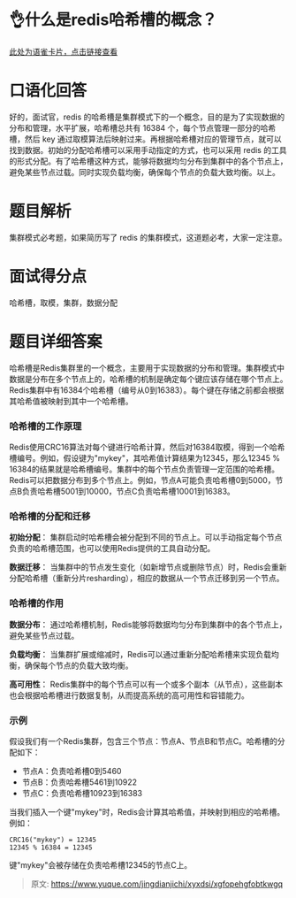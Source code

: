 # 👌什么是redis哈希槽的概念？

[此处为语雀卡片，点击链接查看](https://www.yuque.com/jingdianjichi/xyxdsi/xgfopehgfobtkwgq#rLbrF)

# 口语化回答
好的，面试官，redis 的哈希槽是集群模式下的一个概念，目的是为了实现数据的分布和管理，水平扩展，哈希槽总共有 16384 个，每个节点管理一部分的哈希槽，然后 key 通过取模算法后映射过来。再根据哈希槽对应的管理节点，就可以找到数据。初始的分配哈希槽可以采用手动指定的方式，也可以采用 redis 的工具的形式分配。有了哈希槽这种方式，能够将数据均匀分布到集群中的各个节点上，避免某些节点过载。同时实现负载均衡，确保每个节点的负载大致均衡。以上。

# 题目解析
集群模式必考题，如果简历写了 redis 的集群模式，这道题必考，大家一定注意。

# 面试得分点
哈希槽，取模，集群，数据分配

# 题目详细答案
哈希槽是Redis集群里的一个概念，主要用于实现数据的分布和管理。集群模式中数据是分布在多个节点上的，哈希槽的机制是确定每个键应该存储在哪个节点上。Redis集群中有16384个哈希槽（编号从0到16383）。每个键在存储之前都会根据其哈希值被映射到其中一个哈希槽。

### 哈希槽的工作原理
Redis使用CRC16算法对每个键进行哈希计算，然后对16384取模，得到一个哈希槽编号。例如，假设键为"mykey"，其哈希值计算结果为12345，那么12345 % 16384的结果就是哈希槽编号。集群中的每个节点负责管理一定范围的哈希槽。Redis可以把数据分布到多个节点上。例如，节点A可能负责哈希槽0到5000，节点B负责哈希槽5001到10000，节点C负责哈希槽10001到16383。

### 哈希槽的分配和迁移
**初始分配**： 集群启动时哈希槽会被分配到不同的节点上。可以手动指定每个节点负责的哈希槽范围，也可以使用Redis提供的工具自动分配。

**数据迁移**： 当集群中的节点发生变化（如新增节点或删除节点）时，Redis会重新分配哈希槽（重新分片resharding），相应的数据从一个节点迁移到另一个节点。

### 哈希槽的作用
**数据分布**： 通过哈希槽机制，Redis能够将数据均匀分布到集群中的各个节点上，避免某些节点过载。

**负载均衡**： 当集群扩展或缩减时，Redis可以通过重新分配哈希槽来实现负载均衡，确保每个节点的负载大致均衡。

**高可用性**： Redis集群中的每个节点可以有一个或多个副本（从节点），这些副本也会根据哈希槽进行数据复制，从而提高系统的高可用性和容错能力。

### 示例
假设我们有一个Redis集群，包含三个节点：节点A、节点B和节点C。哈希槽的分配如下：

+ 节点A：负责哈希槽0到5460
+ 节点B：负责哈希槽5461到10922
+ 节点C：负责哈希槽10923到16383

当我们插入一个键"mykey"时，Redis会计算其哈希值，并映射到相应的哈希槽。例如：

```plain
CRC16("mykey") = 12345
12345 % 16384 = 12345
```

键"mykey"会被存储在负责哈希槽12345的节点C上。



> 原文: <https://www.yuque.com/jingdianjichi/xyxdsi/xgfopehgfobtkwgq>